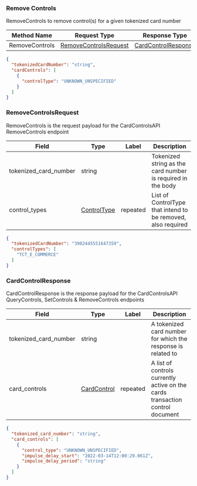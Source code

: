 ### Remove Controls

RemoveControls to remove control(s) for a given tokenized card number

| Method Name | Request Type | Response Type | Description |
| ----------- | ------------ | ------------- | ------------|
| RemoveControls | [RemoveControlsRequest](#RemoveControlsRequest) | [CardControlResponse](#CardControlResponse) |

```json
{
  "tokenizedCardNumber": "string",
  "cardControls": [
    {
      "controlType": "UNKNOWN_UNSPECIFIED"
    }
  ]
}
```

### RemoveControlsRequest

RemoveControls is the request payload for the CardControlsAPI RemoveControls endpoint

| Field | Type | Label | Description |
| ----- | ---- | ----- | ----------- |
| tokenized_card_number | string |  | Tokenized string as the card number is required in the body |
| control_types | [ControlType](./types.md#ControlType) | repeated | List of ControlType that intend to be removed, also required |

```json
{
  "tokenizedCardNumber": "3902445551647359",
  "controlTypes": [
    "TCT_E_COMMERCE"
  ]
}
```

### CardControlResponse

CardControlResponse is the response payload for the CardControlsAPI QueryControls, SetControls &amp; RemoveControls
endpoints

| Field | Type | Label | Description |
| ----- | ---- | ----- | ----------- |
| tokenized_card_number | string |  | A tokenized card number for which the response is related to |
| card_controls | [CardControl](./types.md#CardControl) | repeated | A list of controls currently active on the cards transaction control document |

```json
{
  "tokenized_card_number": "string",
  "card_controls": [
    {
      "control_type": "UNKNOWN_UNSPECIFIED",
      "impulse_delay_start": "2022-03-14T12:00:29.061Z",
      "impulse_delay_period": "string"
    }
  ]
}
```
